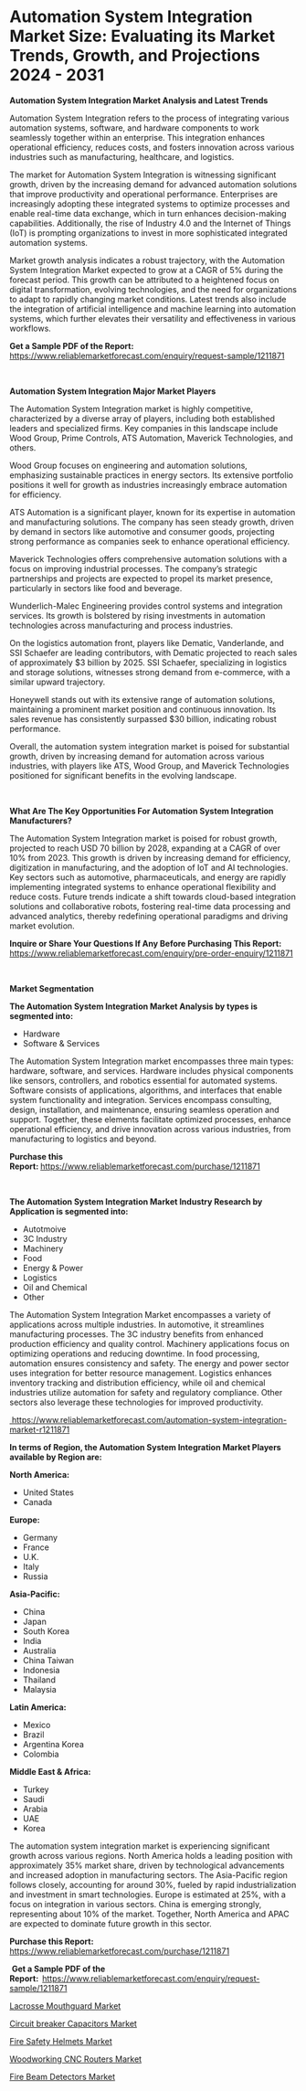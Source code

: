 <p><h1>Automation System Integration Market Size: Evaluating its Market Trends, Growth, and Projections 2024 - 2031</h1></p><p><strong>Automation System Integration Market Analysis and Latest Trends</strong></p>
<p><p>Automation System Integration refers to the process of integrating various automation systems, software, and hardware components to work seamlessly together within an enterprise. This integration enhances operational efficiency, reduces costs, and fosters innovation across various industries such as manufacturing, healthcare, and logistics.</p><p>The market for Automation System Integration is witnessing significant growth, driven by the increasing demand for advanced automation solutions that improve productivity and operational performance. Enterprises are increasingly adopting these integrated systems to optimize processes and enable real-time data exchange, which in turn enhances decision-making capabilities. Additionally, the rise of Industry 4.0 and the Internet of Things (IoT) is prompting organizations to invest in more sophisticated integrated automation systems.</p><p>Market growth analysis indicates a robust trajectory, with the Automation System Integration Market expected to grow at a CAGR of 5% during the forecast period. This growth can be attributed to a heightened focus on digital transformation, evolving technologies, and the need for organizations to adapt to rapidly changing market conditions. Latest trends also include the integration of artificial intelligence and machine learning into automation systems, which further elevates their versatility and effectiveness in various workflows.</p></p>
<p><strong>Get a Sample PDF of the Report:&nbsp;</strong> <a href="https://www.reliablemarketforecast.com/enquiry/request-sample/1211871?utm_campaign=1102&utm_medium=2&utm_source=Github&utm_content=ia&utm_term=06102024&utm_id=automation-system-integration">https://www.reliablemarketforecast.com/enquiry/request-sample/1211871</a></p>
<p>&nbsp;</p>
<p><strong>Automation System Integration Major Market Players</strong></p>
<p><p>The Automation System Integration market is highly competitive, characterized by a diverse array of players, including both established leaders and specialized firms. Key companies in this landscape include Wood Group, Prime Controls, ATS Automation, Maverick Technologies, and others. </p><p>Wood Group focuses on engineering and automation solutions, emphasizing sustainable practices in energy sectors. Its extensive portfolio positions it well for growth as industries increasingly embrace automation for efficiency.</p><p>ATS Automation is a significant player, known for its expertise in automation and manufacturing solutions. The company has seen steady growth, driven by demand in sectors like automotive and consumer goods, projecting strong performance as companies seek to enhance operational efficiency.</p><p>Maverick Technologies offers comprehensive automation solutions with a focus on improving industrial processes. The company’s strategic partnerships and projects are expected to propel its market presence, particularly in sectors like food and beverage.</p><p>Wunderlich-Malec Engineering provides control systems and integration services. Its growth is bolstered by rising investments in automation technologies across manufacturing and process industries.</p><p>On the logistics automation front, players like Dematic, Vanderlande, and SSI Schaefer are leading contributors, with Dematic projected to reach sales of approximately $3 billion by 2025. SSI Schaefer, specializing in logistics and storage solutions, witnesses strong demand from e-commerce, with a similar upward trajectory.</p><p>Honeywell stands out with its extensive range of automation solutions, maintaining a prominent market position and continuous innovation. Its sales revenue has consistently surpassed $30 billion, indicating robust performance.</p><p>Overall, the automation system integration market is poised for substantial growth, driven by increasing demand for automation across various industries, with players like ATS, Wood Group, and Maverick Technologies positioned for significant benefits in the evolving landscape.</p></p>
<p>&nbsp;</p>
<p><strong>What Are The Key Opportunities For Automation System Integration Manufacturers?</strong></p>
<p><p>The Automation System Integration market is poised for robust growth, projected to reach USD 70 billion by 2028, expanding at a CAGR of over 10% from 2023. This growth is driven by increasing demand for efficiency, digitization in manufacturing, and the adoption of IoT and AI technologies. Key sectors such as automotive, pharmaceuticals, and energy are rapidly implementing integrated systems to enhance operational flexibility and reduce costs. Future trends indicate a shift towards cloud-based integration solutions and collaborative robots, fostering real-time data processing and advanced analytics, thereby redefining operational paradigms and driving market evolution.</p></p>
<p><strong>Inquire or Share Your Questions If Any Before Purchasing This Report:</strong> <a href="https://www.reliablemarketforecast.com/enquiry/pre-order-enquiry/1211871?utm_campaign=1102&utm_medium=2&utm_source=Github&utm_content=ia&utm_term=06102024&utm_id=automation-system-integration">https://www.reliablemarketforecast.com/enquiry/pre-order-enquiry/1211871</a></p>
<p>&nbsp;</p>
<p><strong>Market Segmentation</strong></p>
<p><strong>The Automation System Integration Market Analysis by types is segmented into:</strong></p>
<p><ul><li>Hardware</li><li>Software & Services</li></ul></p>
<p><p>The Automation System Integration market encompasses three main types: hardware, software, and services. Hardware includes physical components like sensors, controllers, and robotics essential for automated systems. Software consists of applications, algorithms, and interfaces that enable system functionality and integration. Services encompass consulting, design, installation, and maintenance, ensuring seamless operation and support. Together, these elements facilitate optimized processes, enhance operational efficiency, and drive innovation across various industries, from manufacturing to logistics and beyond.</p></p>
<p><strong>Purchase this Report:&nbsp;</strong><a href="https://www.reliablemarketforecast.com/purchase/1211871?utm_campaign=1102&utm_medium=2&utm_source=Github&utm_content=ia&utm_term=06102024&utm_id=automation-system-integration">https://www.reliablemarketforecast.com/purchase/1211871</a></p>
<p>&nbsp;</p>
<p><strong>The Automation System Integration Market Industry Research by Application is segmented into:</strong></p>
<p><ul><li>Autotmoive</li><li>3C Industry</li><li>Machinery</li><li>Food</li><li>Energy & Power</li><li>Logistics</li><li>Oil and Chemical</li><li>Other</li></ul></p>
<p><p>The Automation System Integration Market encompasses a variety of applications across multiple industries. In automotive, it streamlines manufacturing processes. The 3C industry benefits from enhanced production efficiency and quality control. Machinery applications focus on optimizing operations and reducing downtime. In food processing, automation ensures consistency and safety. The energy and power sector uses integration for better resource management. Logistics enhances inventory tracking and distribution efficiency, while oil and chemical industries utilize automation for safety and regulatory compliance. Other sectors also leverage these technologies for improved productivity.</p></p>
<p><a href="https://www.reliablemarketforecast.com/automation-system-integration-market-r1211871?utm_campaign=1102&utm_medium=2&utm_source=Github&utm_content=ia&utm_term=06102024&utm_id=automation-system-integration">&nbsp;https://www.reliablemarketforecast.com/automation-system-integration-market-r1211871</a></p>
<p><strong>In terms of Region, the Automation System Integration Market Players available by Region are:</strong></p>
<p>
    <p> <strong> North America: </strong>
        <ul>
            <li>United States</li>
            <li>Canada</li>
        </ul>
        </p> 
    <p> <strong> Europe: </strong>
        <ul>
            <li>Germany</li>
            <li>France</li>
            <li>U.K.</li>
            <li>Italy</li>
            <li>Russia</li>
        </ul>
        </p> 
    <p> <strong> Asia-Pacific: </strong>
        <ul>
            <li>China</li>
            <li>Japan</li>
            <li>South Korea</li>
            <li>India</li>
            <li>Australia</li>
            <li>China Taiwan</li>
            <li>Indonesia</li>
            <li>Thailand</li>
            <li>Malaysia</li>
        </ul>
        </p> 
    <p> <strong> Latin America: </strong>
        <ul>
            <li>Mexico</li>
            <li>Brazil</li>
            <li>Argentina Korea</li>
            <li>Colombia</li>
        </ul>
        </p> 
    <p> <strong> Middle East & Africa: </strong>
        <ul>
            <li>Turkey</li>
            <li>Saudi</li>
            <li>Arabia</li>
            <li>UAE</li>
            <li>Korea</li>
        </ul>
    </p>
    </p>
<p><p>The automation system integration market is experiencing significant growth across various regions. North America holds a leading position with approximately 35% market share, driven by technological advancements and increased adoption in manufacturing sectors. The Asia-Pacific region follows closely, accounting for around 30%, fueled by rapid industrialization and investment in smart technologies. Europe is estimated at 25%, with a focus on integration in various sectors. China is emerging strongly, representing about 10% of the market. Together, North America and APAC are expected to dominate future growth in this sector.</p></p>
<p><strong>Purchase this Report: </strong><a href="https://www.reliablemarketforecast.com/purchase/1211871?utm_campaign=1102&utm_medium=2&utm_source=Github&utm_content=ia&utm_term=06102024&utm_id=automation-system-integration">https://www.reliablemarketforecast.com/purchase/1211871</a></p>
<p>&nbsp;<strong>Get a Sample PDF of the Report:&nbsp;&nbsp;</strong><a href="https://www.reliablemarketforecast.com/enquiry/request-sample/1211871?utm_campaign=1102&utm_medium=2&utm_source=Github&utm_content=ia&utm_term=06102024&utm_id=automation-system-integration">https://www.reliablemarketforecast.com/enquiry/request-sample/1211871</a></p>
<p><strong></strong></p>
<p><p><a href="https://www.linkedin.com/pulse/global-lacrosse-mouthguard-market-opportunities-challenges2024-pgfje?utm_campaign=1102&utm_medium=2&utm_source=Github&utm_content=ia&utm_term=06102024&utm_id=automation-system-integration">Lacrosse Mouthguard Market</a></p><p><a href="https://issuu.com/reportprime-2/docs/circuit-breaker-capacitors-market-s_d7d8ead7359880?utm_campaign=1102&utm_medium=2&utm_source=Github&utm_content=ia&utm_term=06102024&utm_id=automation-system-integration">Circuit breaker Capacitors Market</a></p><p><a href="https://www.linkedin.com/pulse/fire-safety-helmets-industry-sector-market-dynamics-future-scenarios-d6ufe?utm_campaign=1102&utm_medium=2&utm_source=Github&utm_content=ia&utm_term=06102024&utm_id=automation-system-integration">Fire Safety Helmets Market</a></p><p><a href="https://github.com/vimar16th/Market-Research-Report-List-6/blob/main/woodworking-cnc-routers-market.md?utm_campaign=1102&utm_medium=2&utm_source=Github&utm_content=ia&utm_term=06102024&utm_id=automation-system-integration">Woodworking CNC Routers Market</a></p><p><a href="https://issuu.com/reportprime-2/docs/fire-beam-detectors-market-size-203_9a5f0f9fe1be05?utm_campaign=1102&utm_medium=2&utm_source=Github&utm_content=ia&utm_term=06102024&utm_id=automation-system-integration">Fire Beam Detectors Market</a></p></p>